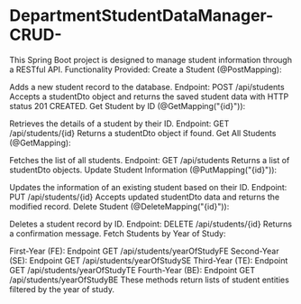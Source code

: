 # DepartmentStudentDataManager-CRUD-
This Spring Boot project is designed to manage student information through a RESTful API.
Functionality Provided:
Create a Student (@PostMapping):

Adds a new student record to the database.
Endpoint: POST /api/students
Accepts a studentDto object and returns the saved student data with HTTP status 201 CREATED.
Get Student by ID (@GetMapping("{id}")):

Retrieves the details of a student by their ID.
Endpoint: GET /api/students/{id}
Returns a studentDto object if found.
Get All Students (@GetMapping):

Fetches the list of all students.
Endpoint: GET /api/students
Returns a list of studentDto objects.
Update Student Information (@PutMapping("{id}")):

Updates the information of an existing student based on their ID.
Endpoint: PUT /api/students/{id}
Accepts updated studentDto data and returns the modified record.
Delete Student (@DeleteMapping("{id}")):

Deletes a student record by ID.
Endpoint: DELETE /api/students/{id}
Returns a confirmation message.
Fetch Students by Year of Study:

First-Year (FE): Endpoint GET /api/students/yearOfStudyFE
Second-Year (SE): Endpoint GET /api/students/yearOfStudySE
Third-Year (TE): Endpoint GET /api/students/yearOfStudyTE
Fourth-Year (BE): Endpoint GET /api/students/yearOfStudyBE
These methods return lists of student entities filtered by the year of study.
